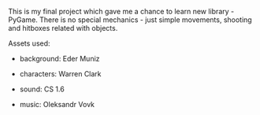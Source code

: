 This is my final project which gave me a chance to learn new library - PyGame.
There is no special mechanics - just simple movements, shooting and hitboxes related with objects.


Assets used:

 - background: Eder Muniz
 
 - characters: Warren Clark 
 
 - sound: CS 1.6
 
 - music: Oleksandr Vovk
 
 
